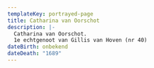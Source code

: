 ```yaml
---
templateKey: portrayed-page
title: Catharina van Oorschot
description: |-
  Catharina van Oorschot.
  1e echtgenoot van Gillis van Hoven (nr 40)
dateBirth: onbekend
dateDeath: "1689"
---
```

